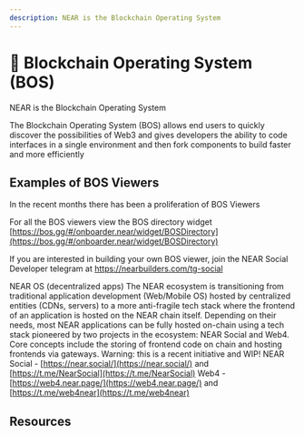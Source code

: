 ```yaml
---
description: NEAR is the Blockchain Operating System
---
```


# 💪 Blockchain Operating System (BOS)

NEAR is the Blockchain Operating System

The Blockchain Operating System (BOS) allows end users to quickly discover the possibilities of Web3 and gives developers the ability to code interfaces in a single environment and then fork components to build faster and more efficiently

## Examples of BOS Viewers

In the recent months there has been a proliferation of BOS Viewers

For all the BOS viewers view the BOS directory widget [https://bos.gg/#/onboarder.near/widget/BOSDirectory](https://bos.gg/#/onboarder.near/widget/BOSDirectory) &#x20;



If you are interested in building your own BOS viewer, join the NEAR Social Developer telegram at [https://nearbuilders.com/tg-social ](https://nearbuilders.com/tg-social)



NEAR OS (decentralized apps) The NEAR ecosystem is transitioning from traditional application development (Web/Mobile OS) hosted by centralized entities (CDNs, servers) to a more anti-fragile tech stack where the frontend of an application is hosted on the NEAR chain itself. Depending on their needs, most NEAR applications can be fully hosted on-chain using a tech stack pioneered by two projects in the ecosystem: NEAR Social and Web4. Core concepts include the storing of frontend code on chain and hosting frontends via gateways. Warning: this is a recent initiative and WIP! NEAR Social - [https://near.social/](https://near.social/) and [https://t.me/NearSocial](https://t.me/NearSocial) Web4 - [https://web4.near.page/](https://web4.near.page/) and [https://t.me/web4near](https://t.me/web4near)

## Resources

